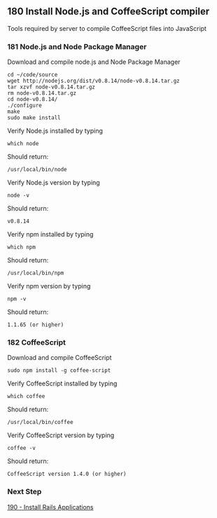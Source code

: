 ## 180 Install Node.js and CoffeeScript compiler
Tools required by server to compile CoffeeScript files into JavaScript

### 181 Node.js and Node Package Manager

Download and compile node.js and Node Package Manager

```
cd ~/code/source
wget http://nodejs.org/dist/v0.8.14/node-v0.8.14.tar.gz
tar xzvf node-v0.8.14.tar.gz
rm node-v0.8.14.tar.gz
cd node-v0.8.14/
./configure
make
sudo make install
```

Verify Node.js installed by typing

```
which node
```

Should return:

```console
/usr/local/bin/node
```

Verify Node.js version by typing

```
node -v
```

Should return:

```console
v0.8.14
```

Verify npm installed by typing

```
which npm
```

Should return:

```console
/usr/local/bin/npm
```

Verify npm version by typing

```
npm -v
```

Should return:

```console
1.1.65 (or higher)
```

### 182 CoffeeScript

Download and compile CoffeeScript

```
sudo npm install -g coffee-script
```

Verify CoffeeScript installed by typing

```
which coffee
```

Should return:

```console
/usr/local/bin/coffee
```

Verify CoffeeScript version by typing

```
coffee -v
```

Should return:

```console
CoffeeScript version 1.4.0 (or higher)
```

### Next Step

[190 - Install Rails Applications](https://github.com/remomueller/documentation/tree/master/macosx/190-install-rails-applications.md)
